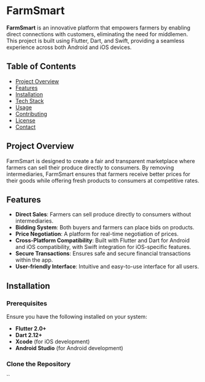 # FarmSmart

**FarmSmart** is an innovative platform that empowers farmers by enabling direct connections with customers, eliminating the need for middlemen. This project is built using Flutter, Dart, and Swift, providing a seamless experience across both Android and iOS devices.
 
## Table of Contents

- [Project Overview](#project-overview)
- [Features](#features)
- [Installation](#installation)
- [Tech Stack](#tech-stack)
- [Usage](#usage)
- [Contributing](#contributing)
- [License](#license)
- [Contact](#contact)

## Project Overview

FarmSmart is designed to create a fair and transparent marketplace where farmers can sell their produce directly to consumers. By removing intermediaries, FarmSmart ensures that farmers receive better prices for their goods while offering fresh products to consumers at competitive rates.

## Features

- **Direct Sales**: Farmers can sell produce directly to consumers without intermediaries.
- **Bidding System**: Both buyers and farmers can place bids on products.
- **Price Negotiation**: A platform for real-time negotiation of prices.
- **Cross-Platform Compatibility**: Built with Flutter and Dart for Android and iOS compatibility, with Swift integration for iOS-specific features.
- **Secure Transactions**: Ensures safe and secure financial transactions within the app.
- **User-friendly Interface**: Intuitive and easy-to-use interface for all users.

## Installation

### Prerequisites

Ensure you have the following installed on your system:

- **Flutter 2.0+**
- **Dart 2.12+**
- **Xcode** (for iOS development)
- **Android Studio** (for Android development)

### Clone the Repository

``

